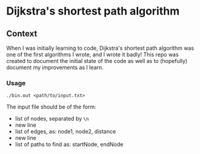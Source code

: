 # Dijkstra's shortest path algorithm

## Context

When I was initially learning to code, Dijkstra's shortest path algorithm was one of the first algorithms I wrote, and I wrote it badly!
This repo was created to document the initial state of the code as well as to (hopefully) document my improvements as I learn. 

### Usage

```./bin.out <path/to/input.txt> ```

The input file should be of the form: 
- list of nodes, separated by ```\n```
- new line
- list of edges, as: node1, node2, distance
- new line
- list of paths to find as: startNode, endNode

